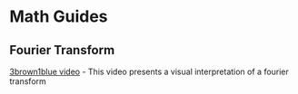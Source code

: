 # Math Guides

## Fourier Transform

[3brown1blue video](https://www.youtube.com/watch?v=spUNpyF58BY&t=1101s) - 
This video presents a visual interpretation of a fourier transform
